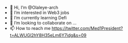 - 👋 Hi, I’m @Olaleye-arch
- 👀 I’m interested in Web3 jobs
- 🌱 I’m currently learning Defi
- 💞️ I’m looking to collaborate on ...
- 📫 How to reach me https://twitter.com/Med1President?t=ALWUGl2hY8H35eLm6Y7idg&s=09

<!---
Olaleye-arch/Olaleye-arch is a ✨ special ✨ repository because its `README.md` (this file) appears on your GitHub profile.
You can click the Preview link to take a look at your changes.
--->
